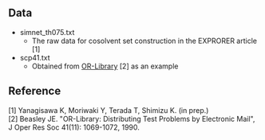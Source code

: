 ## Data
- simnet_th075.txt
  - The raw data for cosolvent set construction in the EXPRORER article [1]
- scp41.txt
  - Obtained from [OR-Library](http://people.brunel.ac.uk/~mastjjb/jeb/info.html) [2] as an example
  
  
## Reference

[1] Yanagisawa K, Moriwaki Y, Terada T, Shimizu K. (in prep.) <br>
[2] Beasley JE. "OR-Library: Distributing Test Problems by Electronic Mail", J Oper Res Soc 41(11): 1069-1072, 1990.
